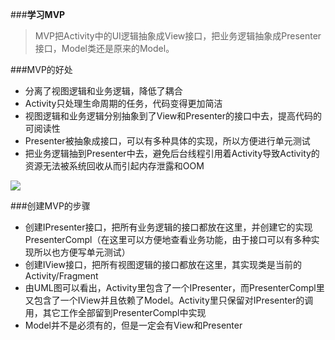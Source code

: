 ###**学习MVP**
> MVP把Activity中的UI逻辑抽象成View接口，把业务逻辑抽象成Presenter接口，Model类还是原来的Model。

###MVP的好处

- 分离了视图逻辑和业务逻辑，降低了耦合
- Activity只处理生命周期的任务，代码变得更加简洁
- 视图逻辑和业务逻辑分别抽象到了View和Presenter的接口中去，提高代码的可阅读性
- Presenter被抽象成接口，可以有多种具体的实现，所以方便进行单元测试
- 把业务逻辑抽到Presenter中去，避免后台线程引用着Activity导致Activity的资源无法被系统回收从而引起内存泄露和OOM

![](http://i.imgur.com/DbGHxaB.png)

###创建MVP的步骤
- 创建IPresenter接口，把所有业务逻辑的接口都放在这里，并创建它的实现PresenterCompl（在这里可以方便地查看业务功能，由于接口可以有多种实现所以也方便写单元测试）
- 创建IView接口，把所有视图逻辑的接口都放在这里，其实现类是当前的Activity/Fragment
- 由UML图可以看出，Activity里包含了一个IPresenter，而PresenterCompl里又包含了一个IView并且依赖了Model。Activity里只保留对IPresenter的调用，其它工作全部留到PresenterCompl中实现
- Model并不是必须有的，但是一定会有View和Presenter




